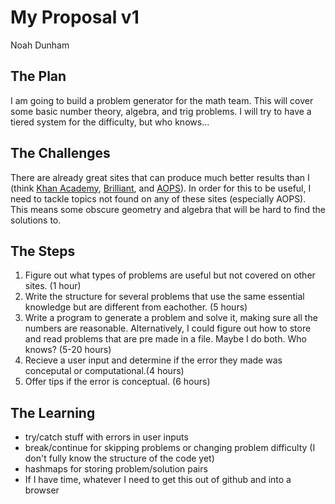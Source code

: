 # My Proposal v1

Noah Dunham

## The Plan

I am going to build a problem generator for the math team. This will cover some basic number theory, algebra, and trig problems. I will try to have a tiered system for the difficulty, but who knows...

## The Challenges

There are already great sites that can produce much better results than I (think [Khan Academy](https://www.khanacademy.org/math/trigonometry), [Brilliant](https://brilliant.org/courses/ace-the-amc/), and [AOPS](https://artofproblemsolving.com/alcumus)). In order for this to be useful, I need to tackle topics not found on any of these sites (especially AOPS). This means some obscure geometry and algebra that will be hard to find the solutions to.

## The Steps

1. Figure out what types of problems are useful but not covered on other sites. (1 hour)
2. Write the structure for several problems that use the same essential knowledge but are different from eachother. (5 hours)
3. Write a program to generate a problem and solve it, making sure all the numbers are reasonable. Alternatively, I could figure out how to store and read problems that are pre made in a file. Maybe I do both. Who knows? (5-20 hours)
4. Recieve a user input and determine if the error they made was conceputal or computational.(4 hours)
5. Offer tips if the error is conceptual. (6 hours)

## The Learning 

- try/catch stuff with errors in user inputs
- break/continue for skipping problems or changing problem difficulty (I don't fully know the structure of the code yet)
- hashmaps for storing problem/solution pairs
- If I have time, whatever I need to get this out of github and into a browser